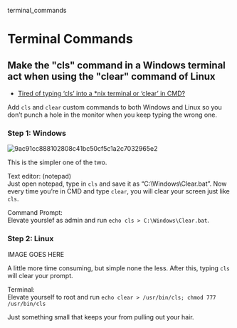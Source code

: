 terminal_commands
# Terminal Commands

## Make the "cls" command in a Windows terminal act when using the "clear" command of Linux

- [Tired of typing ‘cls’ into a *nix terminal or ‘clear’ in CMD?](https://community.spiceworks.com/t/tired-of-typing-cls-into-a-nix-terminal-or-clear-in-cmd/1006566)

Add ```cls``` and ```clear``` custom commands to both Windows and Linux so you don’t punch a hole in the monitor when you keep typing the wrong one.

### Step 1: Windows

![9ac91cc888102808c41bc50cf5c1a2c7032965e2](https://github.com/user-attachments/assets/31b0bda3-af9d-4fd8-ac19-5b25c903ebb8)

This is the simpler one of the two.

Text editor: (notepad)<br/>
Just open notepad, type in ```cls``` and save it as “C:\Windows\Clear.bat”. Now every time you’re in CMD and type ```clear```, you will clear your screen just like ```cls```.

Command Prompt:<br/>
Elevate yourslef as admin and run ```echo cls > C:\Windows\Clear.bat```.

### Step 2: Linux

IMAGE GOES HERE

A little more time consuming, but simple none the less. After this, typing ```cls``` will clear your prompt.

Terminal:<br/>
Elevate yourself to root and run ```echo clear > /usr/bin/cls; chmod 777 /usr/bin/cls```

Just something small that keeps your from pulling out your hair.
